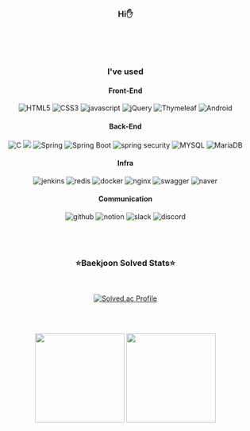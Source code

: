 <div align= "center">
 

### Hi:hand:
  
<br><br><br>   

### I've used

#### Front-End

<img alt="HTML5" src="https://img.shields.io/badge/HTML5-E34F26.svg?&style=for-the-badge&logo=HTML5&logoColor=white&"/>
<img alt="CSS3" src="https://img.shields.io/badge/CSS3-1572B6.svg?&style=for-the-badge&logo=CSS3&logoColor=white&"/>
<img alt="javascript" src="https://img.shields.io/badge/javascript-F7DF1E.svg?&style=for-the-badge&logo=javascript&logoColor=white&"/>
<img alt="jQuery" src="https://img.shields.io/badge/jQuery-0769AD.svg?&style=for-the-badge&logo=jQuery&logoColor=white&"/>
<img alt="Thymeleaf" src="https://img.shields.io/badge/Thymeleaf-005F0F.svg?&style=for-the-badge&logo=Thymeleaf&logoColor=white&"/>
<img alt="Android" src="https://img.shields.io/badge/Android-3DDC84.svg?&style=for-the-badge&logo=Android&logoColor=white&"/>

#### Back-End

<img alt="C" src="https://img.shields.io/badge/C-A8B9CC.svg?&style=for-the-badge&logo=C&logoColor=white&"/> 
<img src="https://img.shields.io/badge/Java-007396?style=for-the-badge&logo=OpenJDK&logoColor=white"/>
<img alt="Spring" src="https://img.shields.io/badge/Spring-6DB33F.svg?&style=for-the-badge&logo=Spring&logoColor=white&"/>
<img alt="Spring Boot" src="https://img.shields.io/badge/Spring Boot-6DB33F.svg?&style=for-the-badge&logo=SpringBoot&logoColor=white&"/>
<img alt="spring security" src="https://img.shields.io/badge/spring security-6DB33F.svg?&style=for-the-badge&logo=springsecurity&logoColor=white&"/>
<img alt="MYSQL" src="https://img.shields.io/badge/MYSQL-4479A1.svg?&style=for-the-badge&logo=MYSQL&logoColor=white&"/>
<img alt="MariaDB" src="https://img.shields.io/badge/MariaDB-003545.svg?&style=for-the-badge&logo=MariaDB&logoColor=white&"/>

#### Infra

<img alt="jenkins" src="https://img.shields.io/badge/jenkins-D24939.svg?&style=for-the-badge&logo=jenkins&logoColor=white&"/>
<img alt="redis" src="https://img.shields.io/badge/redis-DC382D.svg?&style=for-the-badge&logo=redis&logoColor=white&"/>
<img alt="docker" src="https://img.shields.io/badge/docker-2496ED.svg?&style=for-the-badge&logo=docker&logoColor=white&"/>
<img alt="nginx" src="https://img.shields.io/badge/nginx-009639.svg?&style=for-the-badge&logo=nginx&logoColor=white&"/>
<img alt="swagger" src="https://img.shields.io/badge/swagger-85EA2D.svg?&style=for-the-badge&logo=swagger&logoColor=white&"/>
<img alt="naver" src="https://img.shields.io/badge/naver cloud platform-03C75A.svg?&style=for-the-badge&logo=naver&logoColor=white&"/>

#### Communication

<img alt="github" src="https://img.shields.io/badge/github-181717.svg?&style=for-the-badge&logo=github&logoColor=white&"/>
<img alt="notion" src="https://img.shields.io/badge/notion-000000.svg?&style=for-the-badge&logo=notion&logoColor=white&"/>
<img alt="slack" src="https://img.shields.io/badge/slack-4A154B.svg?&style=for-the-badge&logo=slack&logoColor=white&"/>
<img alt="discord" src="https://img.shields.io/badge/discord-5865F2.svg?&style=for-the-badge&logo=discord&logoColor=white&"/>

<br>
<br>
<br>
<br>

### :star:Baekjoon Solved Stats:star:
<br>
  
[![Solved.ac Profile](http://mazassumnida.wtf/api/v2/generate_badge?boj=junsong96)](https://solved.ac/junsong96)
  
<br>
<br>

   
  
<a href="https://github.com/hojunking96"><img align="center" style="height:180px" src="https://github-readme-stats.vercel.app/api?username=hojunking96&theme=nord&hide_border=true&show_icons=true&" /></a>
<a href="https://github.com/hojunking96"><img align="center" style="height:180px" src="https://github-readme-stats.vercel.app/api/top-langs/?username=hojunking96&layout=compact&theme=nord&hide_border=true" /></a> 
